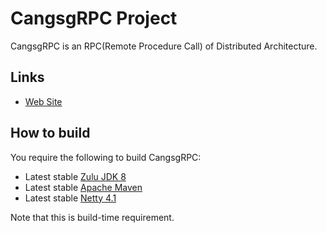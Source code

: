 # CangsgRPC Project

CangsgRPC is an RPC(Remote Procedure Call) of Distributed Architecture.

## Links

* [Web Site](https://github.com/KeithWang2019/CangsgRPC)

## How to build

You require the following to build CangsgRPC:

* Latest stable [Zulu JDK 8](https://www.azul.com/downloads/zulu-community/)
* Latest stable [Apache Maven](http://maven.apache.org/)
* Latest stable [Netty 4.1](https://netty.io/downloads.html)

Note that this is build-time requirement. 